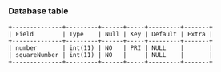 ### Database table 
    +--------------+---------+------+-----+---------+-------+
    | Field        | Type    | Null | Key | Default | Extra |
    +--------------+---------+------+-----+---------+-------+
    | number       | int(11) | NO   | PRI | NULL    |       |
    | squareNumber | int(11) | NO   |     | NULL    |       |
    +--------------+---------+------+-----+---------+-------+
